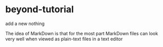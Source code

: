 # beyond-tutorial
add a new nothing 

The idea of MarkDown is that for the most part MarkDown files can look very well
when viewed as plain-text files in a text editor
